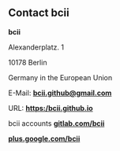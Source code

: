 ## Contact bcii

<strong>bcii</strong>

Alexanderplatz. 1

10178 Berlin

Germany in the European Union

E-Mail: <a href="mailto:bcii bcii.github@gmail.com?Subject=Hello%20again" target="_top"><strong>bcii.github@gmail.com</strong></a>

URL: <a href="https://bcii.github.io/"><strong>https:/bcii.github.io</strong></a>

bcii accounts
<a href="https://gitlab.com/bcii"><strong>gitlab.com/bcii</strong></a>

<a href="https://plus.google.com/u/0/113666252456261072011"><strong>plus.google.com/bcii</strong></a>
